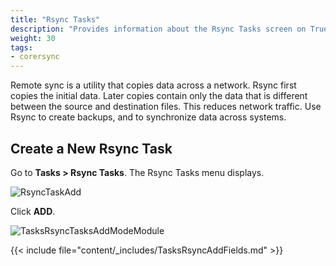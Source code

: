 ```yaml
---
title: "Rsync Tasks"
description: "Provides information about the Rsync Tasks screen on TrueNAS CORE."
weight: 30
tags:
- corersync
---
```


Remote sync is a utility that copies data across a network. Rsync first copies the initial data. Later copies contain only the data that is different between the source and destination files. This reduces network traffic. Use Rsync to create backups, and to synchronize data across systems.

## Create a New Rsync Task

Go to **Tasks > Rsync Tasks**. The Rsync Tasks menu displays.

![RsyncTaskAdd](/images/CORE/Tasks/RsyncTaskAdd.png "Rsync Task: Add Module")

Click **ADD**.  

![TasksRsyncTasksAddModeModule](/images/CORE/Tasks/TasksRsyncTasksAddModeModule.png "Rsync Task: Module Mode")

{{< include file="content/_includes/TasksRsyncAddFields.md" >}}
